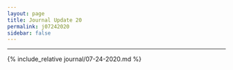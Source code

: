 ```yaml
---
layout: page
title: Journal Update 20
permalink: j07242020
sidebar: false
---
```


---

{% include_relative journal/07-24-2020.md %}
